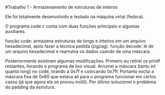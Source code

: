 #Trabalho 1 - Armazenamento de estruturas de inteiros

Ele foi totalmente desenvolvido e testado na máquina virtal (fedora).

O programa code.c conta com duas funções principais e algumas auxiliares.

função code: armazena estruturas de longs e inteiros em um arquivo hexadecimal, após fazer a técnica pedida (zigzag).
função decode: lê de um arquivo hexadecimal e rearruma os dados usando de uma máscara.

Posteriormente existiram algumas modificações:
Primeiro eu retirei os printf restantes, livrando o programa de lixo visual. Arrumei a máscara (tanto int quanto long) no code, tirando a 0x7f e colocando 0x7ff. Portanto exclui a máscara fixa de 0x80 que estava ali para o programa funcionar em certos casos (já que agora ela se provou inútil). Por último solucionei o problema do padding da estrutura.

